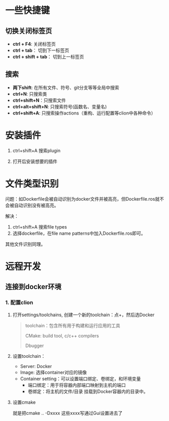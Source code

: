 # 一些快捷键

## 切换关闭标签页

- **ctrl + F4**: 关闭标签页
- **ctrl + tab**： 切到下一标签页
- **ctrl + shift + tab**： 切到上一标签页

## 搜索

- **两下shift**: 在所有文件、符号、git分支等等全局中搜索
- **ctrl+N**: 只搜索类
- **ctrl+shift+N**：只搜索文件
- **ctrl+alt+shift+N**: 只搜索符号(函数名、变量名)
- **ctrl+shift+A**: 只搜索操作actions（重构、运行配置等clion中各种命令）



# 安装插件

1. ctrl+shift+A 搜索plugin

2. 打开后安装想要的插件

   

# 文件类型识别

问题：如Dockerfile会被自动识别为docker文件并被高亮，但Dockerfile.ros就不会被自动识别没有被高亮。

解决：

1. ctrl+shift+A 搜索file types
2. 选择dockerfile，在file name patterns中加入Dockerfile.ros即可。

其他文件识别同理。



# 远程开发

## 连接到docker环境

### 1. 配置clion

1. 打开settings/toolchains, 创建一个新的toolchain：点+，然后选Docker

   > toolchain：包含所有用于构建和运行应用的工具
   >
   > CMake: build tool, c/c++ compilers
   >
   > Dbugger

2. 设置toolchain：

   - Server: Docker 
   - Image: 选择container对应的镜像
   - Container setting：可以设置端口绑定、卷绑定，和环境变量
     - 端口绑定：用于将容器内部端口映射到主机的端口
     - 卷绑定：将主机的文件/目录 挂载到Docker容器内的目录中。

3. 设置cmake

   就是把cmake .. -Dxxxx 这些xxxx写通过Gui设置进去了

